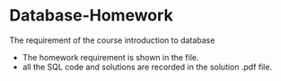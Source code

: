 # Database-Homework
The requirement of the course introduction to database

- The homework requirement is shown in the file.
- all the SQL code and solutions are recorded in the solution .pdf file.
